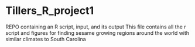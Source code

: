 # Tillers_R_project1
REPO containing an R script, input, and its output 
This file contains all the r script and figures for finding sesame growing regions around the world with similar climates to South Carolina 
